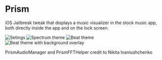 # Prism
iOS Jailbreak tweak that displays a music visualizer in the stock music app, both directly inside the app and on the lock screen.

![Setings](http://moreinfo.thebigboss.org/moreinfo/prism1.jpg)
![Spectrum theme](http://moreinfo.thebigboss.org/moreinfo/prism2.jpg)
![Beat theme](http://moreinfo.thebigboss.org/moreinfo/prism3.jpg)
![Beat theme with background overlay](http://moreinfo.thebigboss.org/moreinfo/prism4.jpg)

PrismAudioManager and PrismFFTHelper credit to Nikita Ivaniushchenko






